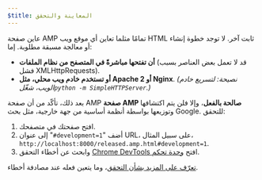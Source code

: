 ```yaml
---
$title: المعاينة والتحقق
---
```


عاين صفحة AMP تمامًا مثلما تعاين أي موقع ويب HTML ثابت آخر. لا توجد خطوة إنشاء أو معالجة مسبقة مطلوبة. إما:

  - **أن تفتحها مباشرةً في المتصفح من نظام الملفات** (قد لا تعمل بعض العناصر بسبب فشل XMLHttpRequests).
  - **أو تستخدم خادم ويب محلي، مثل Apache 2 أو Nginx**.
    *(نصيحة: لتسريع خادم الويب، شغّل<span dir="ltr" class="nowrap">`python -m SimpleHTTPServer`</span>.)*

بعد ذلك، تأكّد من أن صفحة AMP **صفحة AMP صالحة بالفعل**، وإلا فلن يتم اكتشافها وتوزيعها بواسطة أنظمة أساسية من جهة خارجية، مثل بحث Google. للتحقق:

  1. افتح صفحتك في متصفحك.
  1. أضف "<span dir="ltr" class="nowrap">`#development=1`</span>" إلى عنوان URL، على سبيل المثال، <span dir="ltr" class="nowrap">`http://localhost:8000/released.amp.html#development=1`</span>.
  1. افتح [وحدة تحكم <span dir="ltr" class="nowrap">Chrome DevTools</span>](https://developers.google.com/web/tools/chrome-devtools/debug/console/) وابحث عن أخطاء التحقق.

[تعرّف على المزيد بشأن التحقق](../../../../documentation/guides-and-tutorials/learn/validation-workflow/validate_amp.md)، وما يتعين فعله عند مصادفة أخطاء.
